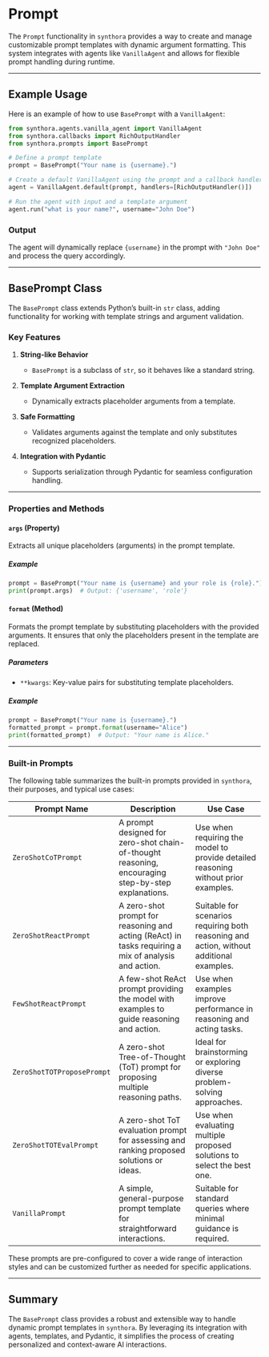 <!-- LICENSE HEADER MANAGED BY add-license-header

Copyright 2024-2025 Syntropix

Licensed under the Apache License, Version 2.0 (the "License");
you may not use this file except in compliance with the License.
You may obtain a copy of the License at

    http://www.apache.org/licenses/LICENSE-2.0

Unless required by applicable law or agreed to in writing, software
distributed under the License is distributed on an "AS IS" BASIS,
WITHOUT WARRANTIES OR CONDITIONS OF ANY KIND, either express or implied.
See the License for the specific language governing permissions and
limitations under the License.
-->

# Prompt

The `Prompt` functionality in `synthora` provides a way to create and manage customizable prompt templates with dynamic argument formatting. This system integrates with agents like `VanillaAgent` and allows for flexible prompt handling during runtime.

---

## Example Usage

Here is an example of how to use `BasePrompt` with a `VanillaAgent`:

```python
from synthora.agents.vanilla_agent import VanillaAgent
from synthora.callbacks import RichOutputHandler
from synthora.prompts import BasePrompt

# Define a prompt template
prompt = BasePrompt("Your name is {username}.")

# Create a default VanillaAgent using the prompt and a callback handler
agent = VanillaAgent.default(prompt, handlers=[RichOutputHandler()])

# Run the agent with input and a template argument
agent.run("what is your name?", username="John Doe")
```

### Output
The agent will dynamically replace `{username}` in the prompt with `"John Doe"` and process the query accordingly.

---

## BasePrompt Class

The `BasePrompt` class extends Python’s built-in `str` class, adding functionality for working with template strings and argument validation.

### Key Features

1. **String-like Behavior**
   - `BasePrompt` is a subclass of `str`, so it behaves like a standard string.

2. **Template Argument Extraction**
   - Dynamically extracts placeholder arguments from a template.

3. **Safe Formatting**
   - Validates arguments against the template and only substitutes recognized placeholders.

4. **Integration with Pydantic**
   - Supports serialization through Pydantic for seamless configuration handling.

---

### Properties and Methods

#### `args` (Property)

Extracts all unique placeholders (arguments) in the prompt template.

##### Example
```python
prompt = BasePrompt("Your name is {username} and your role is {role}.")
print(prompt.args)  # Output: {'username', 'role'}
```

#### `format` (Method)

Formats the prompt template by substituting placeholders with the provided arguments. It ensures that only the placeholders present in the template are replaced.

##### Parameters
- `**kwargs`: Key-value pairs for substituting template placeholders.

##### Example
```python
prompt = BasePrompt("Your name is {username}.")
formatted_prompt = prompt.format(username="Alice")
print(formatted_prompt)  # Output: "Your name is Alice."
```

---

### Built-in Prompts

The following table summarizes the built-in prompts provided in `synthora`, their purposes, and typical use cases:

| **Prompt Name**              | **Description**                                                                                   | **Use Case**                                                                                  |
|-------------------------------|---------------------------------------------------------------------------------------------------|----------------------------------------------------------------------------------------------|
| `ZeroShotCoTPrompt`          | A prompt designed for zero-shot chain-of-thought reasoning, encouraging step-by-step explanations. | Use when requiring the model to provide detailed reasoning without prior examples.          |
| `ZeroShotReactPrompt`        | A zero-shot prompt for reasoning and acting (ReAct) in tasks requiring a mix of analysis and action.| Suitable for scenarios requiring both reasoning and action, without additional examples.     |
| `FewShotReactPrompt`         | A few-shot ReAct prompt providing the model with examples to guide reasoning and action.           | Use when examples improve performance in reasoning and acting tasks.                        |
| `ZeroShotTOTProposePrompt`   | A zero-shot Tree-of-Thought (ToT) prompt for proposing multiple reasoning paths.                   | Ideal for brainstorming or exploring diverse problem-solving approaches.                    |
| `ZeroShotTOTEvalPrompt`      | A zero-shot ToT evaluation prompt for assessing and ranking proposed solutions or ideas.           | Use when evaluating multiple proposed solutions to select the best one.                     |
| `VanillaPrompt`              | A simple, general-purpose prompt template for straightforward interactions.                        | Suitable for standard queries where minimal guidance is required.                           |

These prompts are pre-configured to cover a wide range of interaction styles and can be customized further as needed for specific applications.

---

## Summary

The `BasePrompt` class provides a robust and extensible way to handle dynamic prompt templates in `synthora`. By leveraging its integration with agents, templates, and Pydantic, it simplifies the process of creating personalized and context-aware AI interactions.
